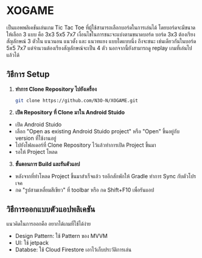 # XOGAME
  เป็นแอพพลิเคชันเล่นเกม Tic Tac Toe ที่ผู้ใช้สามารถเลือกบอร์ดในการเล่นได้ โดยบอร์ดจะมีขนาดให้เลือก 3 แบบ คือ 3x3 5x5 7x7 
  เงื่อนไขในการชนะจะแบ่งตามขนาดบอร์ด บอร์ด 3x3 ต้องเรียงสัญลักษณ์ 3 ตัวใน แนวนอน แนวตั้ง และ แนวทแยง แบบใดแบบนึ่ง ถึงจะชนะ เช่นเดียวกันในบอร์ด 5x5 7x7 แต่จำนวนต้องเรียงสัญลักษณ์จะเป็น 4 ตัว 
  นอกจากนี้ยังสามารถดู replay เกมที่เล่นไปแล้วได้ 
  
## วิธีการ Setup
1. **ทำการ Clone Repository ไปยังเครื่อง**
   
    ```bash
   git clone https://github.com/N3O-N/XOGAME.git

2. **เปิด Repository ที่ Clone มาใน Android Stuido**
- เปิด Android Stuido
- เลือก "Open as existing Android Stuido project" หรือ "Open" ขึ้นอยู่กับ version ที่ใช้งานอยู่
- ไปยังโฟลเดอร์ที่ Clone Repository ไว้แล้วทำการเปิด Project ขึ้นมา
- รอให้ Project โหลด
   
3. **ขั้นตอนการ Build และรันตัวแอป**
- หลังจากที่ทำโหลด Project ขึ้นมาสำเร็จแล้ว รออีกสักพักให้ Gradle ทำการ Sync กับตัวโปรเจค
- กด "รูปสามเหลี่ยมสีเขียว" ที่ toolbar หรือ กด Shift+F10 เพื่อรันแอป

## วิธีการออกแบบตัวแอปพลิเคชัน
แนวคิดในการออกคือ อยากได้เกมที่ใช้ได้ง่าย
- Design Pattern: ใช้ Pattern ของ MVVM 
- UI: ใช้ jetpack 
- Databse: ใช้ Cloud Firestore เอาไว้เก็บประวัติการเล่น
